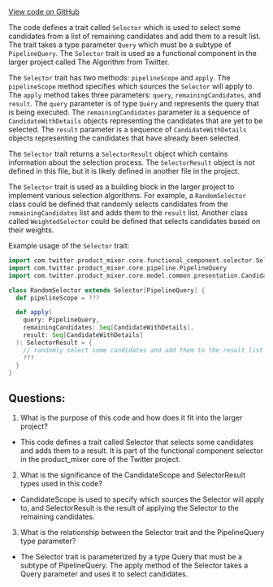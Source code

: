 [View code on GitHub](https://github.com/misbahsy/the-algorithm/product-mixer/core/src/main/scala/com/twitter/product_mixer/core/functional_component/selector/Selector.scala)

The code defines a trait called `Selector` which is used to select some candidates from a list of remaining candidates and add them to a result list. The trait takes a type parameter `Query` which must be a subtype of `PipelineQuery`. The `Selector` trait is used as a functional component in the larger project called The Algorithm from Twitter.

The `Selector` trait has two methods: `pipelineScope` and `apply`. The `pipelineScope` method specifies which sources the `Selector` will apply to. The `apply` method takes three parameters: `query`, `remainingCandidates`, and `result`. The `query` parameter is of type `Query` and represents the query that is being executed. The `remainingCandidates` parameter is a sequence of `CandidateWithDetails` objects representing the candidates that are yet to be selected. The `result` parameter is a sequence of `CandidateWithDetails` objects representing the candidates that have already been selected.

The `Selector` trait returns a `SelectorResult` object which contains information about the selection process. The `SelectorResult` object is not defined in this file, but it is likely defined in another file in the project.

The `Selector` trait is used as a building block in the larger project to implement various selection algorithms. For example, a `RandomSelector` class could be defined that randomly selects candidates from the `remainingCandidates` list and adds them to the `result` list. Another class called `WeightedSelector` could be defined that selects candidates based on their weights.

Example usage of the `Selector` trait:

```scala
import com.twitter.product_mixer.core.functional_component.selector.Selector
import com.twitter.product_mixer.core.pipeline.PipelineQuery
import com.twitter.product_mixer.core.model.common.presentation.CandidateWithDetails

class RandomSelector extends Selector[PipelineQuery] {
  def pipelineScope = ???

  def apply(
    query: PipelineQuery,
    remainingCandidates: Seq[CandidateWithDetails],
    result: Seq[CandidateWithDetails]
  ): SelectorResult = {
    // randomly select some candidates and add them to the result list
    ???
  }
}
```
## Questions: 
 1. What is the purpose of this code and how does it fit into the larger project? 
- This code defines a trait called Selector that selects some candidates and adds them to a result. It is part of the functional component selector in the product_mixer core of the Twitter project.

2. What is the significance of the CandidateScope and SelectorResult types used in this code? 
- CandidateScope is used to specify which sources the Selector will apply to, and SelectorResult is the result of applying the Selector to the remaining candidates.

3. What is the relationship between the Selector trait and the PipelineQuery type parameter? 
- The Selector trait is parameterized by a type Query that must be a subtype of PipelineQuery. The apply method of the Selector takes a Query parameter and uses it to select candidates.
